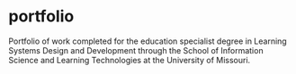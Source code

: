 # portfolio
Portfolio of work completed for the education specialist degree in Learning Systems Design and Development through the School of Information Science and Learning Technologies at the University of Missouri.
